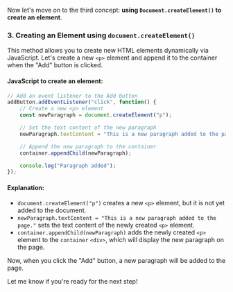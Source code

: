 Now let's move on to the third concept: **using `Document.createElement()` to create an element**.

### 3. Creating an Element using `document.createElement()`

This method allows you to create new HTML elements dynamically via JavaScript. Let's create a new `<p>` element and append it to the container when the "Add" button is clicked.

#### JavaScript to create an element:
```javascript
// Add an event listener to the Add button
addButton.addEventListener("click", function() {
    // Create a new <p> element
    const newParagraph = document.createElement("p");

    // Set the text content of the new paragraph
    newParagraph.textContent = "This is a new paragraph added to the page.";

    // Append the new paragraph to the container
    container.appendChild(newParagraph);

    console.log("Paragraph added");
});
```

#### Explanation:
- `document.createElement("p")` creates a new `<p>` element, but it is not yet added to the document.
- `newParagraph.textContent = "This is a new paragraph added to the page."` sets the text content of the newly created `<p>` element.
- `container.appendChild(newParagraph)` adds the newly created `<p>` element to the `container` `<div>`, which will display the new paragraph on the page.

Now, when you click the "Add" button, a new paragraph will be added to the page.

Let me know if you're ready for the next step!
